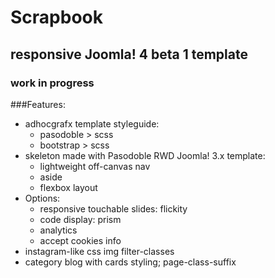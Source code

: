 # Scrapbook
## responsive Joomla! 4 beta 1 template
### work in progress
###Features:
* adhocgrafx template styleguide:
    * pasodoble > scss 
    * bootstrap > scss 
* skeleton made with Pasodoble RWD Joomla! 3.x template:
    * lightweight off-canvas nav
    * aside 
    * flexbox layout
* Options:
    * responsive touchable slides: flickity
    * code display: prism
    * analytics
    * accept cookies info
* instagram-like css img filter-classes
* category blog with cards styling; page-class-suffix